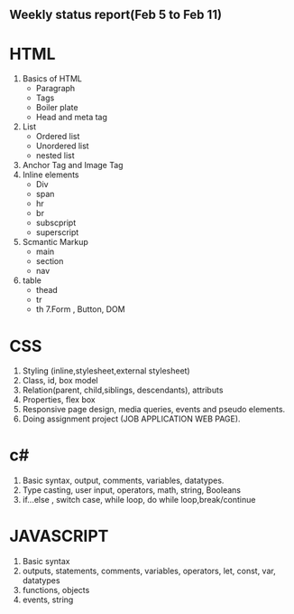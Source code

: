 ## Weekly status report(Feb 5 to Feb 11)
# HTML
1. Basics of HTML 
   - Paragraph
   - Tags
   - Boiler plate
   - Head and meta tag
2. List
   - Ordered list
   - Unordered list
   - nested list
3. Anchor Tag and Image Tag
4. Inline elements
   - Div
   - span
   - hr
   - br
   - subscpript
   - superscript
5. Scmantic Markup
   - main
   - section
   - nav
6. table
   - thead
   - tr
   - th
7.Form , Button, DOM
# CSS
1. Styling (inline,stylesheet,external stylesheet)
2. Class, id, box model
3. Relation(parent, child,siblings, descendants), attributs
4. Properties, flex box
5. Responsive page design, media queries, events and pseudo elements.
6.  Doing assignment project (JOB APPLICATION WEB PAGE).
# c#
1. Basic syntax, output, comments, variables, datatypes.
2. Type casting, user input, operators, math, string, Booleans
3. if...else , switch case, while loop, do while loop,break/continue
# JAVASCRIPT
1. Basic syntax
2. outputs, statements, comments, variables, operators, let, const, var, datatypes
3. functions, objects
4. events, string
